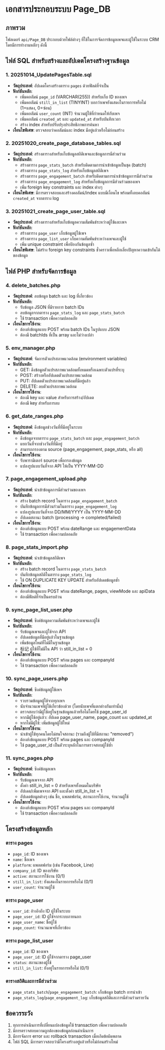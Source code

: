 # เอกสารประกอบระบบ Page_DB

## ภาพรวม

โฟลเดอร์ `api/Page_DB` ประกอบด้วยไฟล์ต่างๆ ที่ใช้ในการจัดการข้อมูลเพจและผู้ใช้ในระบบ CRM โดยมีการทำงานหลักๆ ดังนี้

## ไฟล์ SQL สำหรับสร้างและอัปเดตโครงสร้างฐานข้อมูล

### 1. 20251014_UpdatePagesTable.sql
- **วัตถุประสงค์**: อัปเดตโครงสร้างตาราง `pages` ด้วยฟิลด์ที่จำเป็น
- **ฟังก์ชันหลัก**:
  - เพิ่มคอลัมน์ `page_id` (VARCHAR(255)) สำหรับเก็บ ID ของเพจ
  - เพิ่มคอลัมน์ `still_in_list` (TINYINT) บอกว่าเพจยังแสดงในรายการหรือไม่ (1=แสดง, 0=ซ่อน)
  - เพิ่มคอลัมน์ `user_count` (INT) จำนวนผู้ใช้ที่กำหนดให้กับเพจ
  - เพิ่มคอลัมน์ `created_at` และ `updated_at` สำหรับบันทึกเวลา
  - สร้าง index สำหรับปรับปรุงประสิทธิภาพการค้นหา
- **เงื่อนไขพิเศษ**: ตรวจสอบว่าคอลัมน์และ index มีอยู่แล้วหรือไม่ก่อนสร้าง

### 2. 20251020_create_page_database_tables.sql
- **วัตถุประสงค์**: สร้างตารางสำหรับเก็บข้อมูลสถิติเพจและข้อมูลการมีส่วนร่วม
- **ฟังก์ชันหลัก**:
  - สร้างตาราง `page_stats_batch` สำหรับติดตามการนำเข้าข้อมูลเป็นชุด (batch)
  - สร้างตาราง `page_stats_log` สำหรับเก็บข้อมูลสถิติเพจ
  - สร้างตาราง `page_engagement_batch` สำหรับติดตามการนำเข้าข้อมูลการมีส่วนร่วม
  - สร้างตาราง `page_engagement_log` สำหรับเก็บข้อมูลการมีส่วนร่วมของเพจ
  - เพิ่ม foreign key constraints และ index ต่างๆ
- **เงื่อนไขพิเศษ**: มีการตรวจสอบและสร้างคอลัมน์/index แบบมีเงื่อนไข พร้อมทั้งลบคอลัมน์ `created_at` จากตาราง log

### 3. 20251021_create_page_user_table.sql
- **วัตถุประสงค์**: สร้างตารางสำหรับเก็บข้อมูลความสัมพันธ์ระหว่างผู้ใช้และเพจ
- **ฟังก์ชันหลัก**:
  - สร้างตาราง `page_user` เก็บข้อมูลผู้ใช้เพจ
  - สร้างตาราง `page_list_user` เก็บความสัมพันธ์ระหว่างเพจและผู้ใช้
  - เพิ่ม unique constraint เพื่อป้องกันข้อมูลซ้ำ
- **เงื่อนไขพิเศษ**: ไม่สร้าง foreign key constraints ชั่วคราวเพื่อหลีกเลี่ยงปัญหาความเข้ากันได้ของข้อมูล

## ไฟล์ PHP สำหรับจัดการข้อมูล

### 4. delete_batches.php
- **วัตถุประสงค์**: ลบข้อมูล batch และ log ที่เกี่ยวข้อง
- **ฟังก์ชันหลัก**:
  - รับข้อมูล JSON ที่มีรายการ batch IDs
  - ลบข้อมูลจากตาราง `page_stats_log` และ `page_stats_batch`
  - ใช้ transaction เพื่อความปลอดภัย
- **เงื่อนไขการใช้งาน**:
  - ต้องส่งข้อมูลแบบ POST พร้อม batch IDs ในรูปแบบ JSON
  - ต้องมี batchIds ที่เป็น array และไม่ว่างเปล่า

### 5. env_manager.php
- **วัตถุประสงค์**: จัดการตัวแปรสภาพแวดล้อม (environment variables)
- **ฟังก์ชันหลัก**:
  - GET: ดึงข้อมูลตัวแปรสภาพแวดล้อมทั้งหมดหรือเฉพาะตัวแปรที่ระบุ
  - POST: สร้างหรืออัปเดตตัวแปรสภาพแวดล้อม
  - PUT: อัปเดตตัวแปรสภาพแวดล้อมที่มีอยู่แล้ว
  - DELETE: ลบตัวแปรสภาพแวดล้อม
- **เงื่อนไขการใช้งาน**:
  - ต้องมี key และ value สำหรับการสร้าง/อัปเดต
  - ต้องมี key สำหรับการลบ

### 6. get_date_ranges.php
- **วัตถุประสงค์**: ดึงข้อมูลช่วงวันที่ที่มีอยู่ในระบบ
- **ฟังก์ชันหลัก**:
  - ดึงข้อมูลจากตาราง `page_stats_batch` และ `page_engagement_batch`
  - แยกวันที่จากช่วงวันที่ที่มีอยู่
  - สามารถกรองตาม source (page_engagement, page_stats, หรือ all)
- **เงื่อนไขการใช้งาน**:
  - รับพารามิเตอร์ source เพื่อกรองข้อมูล
  - แปลงรูปแบบวันที่จาก API ให้เป็น YYYY-MM-DD

### 7. page_engagement_upload.php
- **วัตถุประสงค์**: นำเข้าข้อมูลการมีส่วนร่วมของเพจ
- **ฟังก์ชันหลัก**:
  - สร้าง batch record ในตาราง `page_engagement_batch`
  - บันทึกข้อมูลการมีส่วนร่วมในตาราง `page_engagement_log`
  - แปลงรูปแบบวันที่จาก DD/MM/YYYY เป็น YYYY-MM-DD
  - อัปเดตสถานะ batch (processing -> completed/failed)
- **เงื่อนไขการใช้งาน**:
  - ต้องส่งข้อมูลแบบ POST พร้อม dateRange และ engagementData
  - ใช้ transaction เพื่อความปลอดภัย

### 8. page_stats_import.php
- **วัตถุประสงค์**: นำเข้าข้อมูลสถิติเพจ
- **ฟังก์ชันหลัก**:
  - สร้าง batch record ในตาราง `page_stats_batch`
  - บันทึกข้อมูลสถิติในตาราง `page_stats_log`
  - ใช้ ON DUPLICATE KEY UPDATE สำหรับอัปเดตข้อมูลซ้ำ
- **เงื่อนไขการใช้งาน**:
  - ต้องส่งข้อมูลแบบ POST พร้อม dateRange, pages, viewMode และ apiData
  - ต้องมีฟิลด์ที่จำเป็นครบถ้วน

### 9. sync_page_list_user.php
- **วัตถุประสงค์**: ซิงค์ข้อมูลความสัมพันธ์ระหว่างเพจและผู้ใช้
- **ฟังก์ชันหลัก**:
  - รับข้อมูลเพจและผู้ใช้จาก API
  - อัปเดตข้อมูลที่มีอยู่แล้วในฐานข้อมูล
  - เพิ่มข้อมูลใหม่ที่ไม่มีในฐานข้อมูล
  - 标记 ผู้ใช้ที่ไม่มีใน API ว่า still_in_list = 0
- **เงื่อนไขการใช้งาน**:
  - ต้องส่งข้อมูลแบบ POST พร้อม pages และ companyId
  - ใช้ transaction เพื่อความปลอดภัย

### 10. sync_page_users.php
- **วัตถุประสงค์**: ซิงค์ข้อมูลผู้ใช้เพจ
- **ฟังก์ชันหลัก**:
  - รวบรวมข้อมูลผู้ใช้จากทุกเพจ
  - นับจำนวนเพจที่ผู้ใช้เกี่ยวข้องด้วย (โดยนับเพจที่แตกต่างกันเท่านั้น)
  - ตรวจสอบว่ามีผู้ใช้อยู่ในฐานข้อมูลแล้วหรือไม่โดยใช้ page_user_id
  - หากมีผู้ใช้อยู่แล้ว: อัปเดต page_user_name, page_count และ updated_at
  - หากไม่มีผู้ใช้: เพิ่มข้อมูลผู้ใช้ใหม่
- **เงื่อนไขการใช้งาน**:
  - นำเข้าผู้ใช้ทุกคนโดยไม่สนใจสถานะ (รวมถึงผู้ใช้ที่มีสถานะ "removed")
  - ต้องส่งข้อมูลแบบ POST พร้อม pages และ companyId
  - ใช้ page_user_id เป็นตัวระบุหลักในการตรวจสอบผู้ใช้ซ้ำ

### 11. sync_pages.php
- **วัตถุประสงค์**: ซิงค์ข้อมูลเพจ
- **ฟังก์ชันหลัก**:
  - รับข้อมูลเพจจาก API
  - ตั้งค่า still_in_list = 0 สำหรับเพจทั้งหมดในบริษัท
  - อัปเดต/เพิ่มเพจจาก API และตั้งค่า still_in_list = 1
  - อัปเดตข้อมูลต่างๆ เช่น ชื่อ, แพลตฟอร์ม, สถานะการใช้งาน, จำนวนผู้ใช้
- **เงื่อนไขการใช้งาน**:
  - ต้องส่งข้อมูลแบบ POST พร้อม pages และ companyId
  - ใช้ transaction เพื่อความปลอดภัย

## โครงสร้างข้อมูลหลัก

### ตาราง pages
- `page_id`: ID ของเพจ
- `name`: ชื่อเพจ
- `platform`: แพลตฟอร์ม (เช่น Facebook, Line)
- `company_id`: ID ของบริษัท
- `active`: สถานะการใช้งาน (0/1)
- `still_in_list`: ยังแสดงในรายการหรือไม่ (0/1)
- `user_count`: จำนวนผู้ใช้

### ตาราง page_user
- `user_id`: อ้างอิงถึง ID ผู้ใช้ในระบบ
- `page_user_id`: ID ผู้ใช้จากระบบภายนอก
- `page_user_name`: ชื่อผู้ใช้
- `page_count`: จำนวนเพจที่เกี่ยวข้อง

### ตาราง page_list_user
- `page_id`: ID ของเพจ
- `page_user_id`: ID ผู้ใช้จากตาราง page_user
- `status`: สถานะของผู้ใช้
- `still_in_list`: ยังอยู่ในรายการหรือไม่ (0/1)

### ตารางสถิติและการมีส่วนร่วม
- `page_stats_batch`/`page_engagement_batch`: เก็บข้อมูล batch การนำเข้า
- `page_stats_log`/`page_engagement_log`: เก็บข้อมูลสถิติและการมีส่วนร่วมรายวัน

## ข้อควรระวัง

1. ทุกการดำเนินการที่เปลี่ยนแปลงข้อมูลใช้ transaction เพื่อความปลอดภัย
2. มีการตรวจสอบความถูกต้องของข้อมูลก่อนดำเนินการ
3. มีการจัดการ error และ rollback transaction เมื่อเกิดข้อผิดพลาด
4. ไฟล์ SQL มีการตรวจสอบว่ามีโครงสร้างอยู่แล้วหรือไม่ก่อนสร้างใหม่